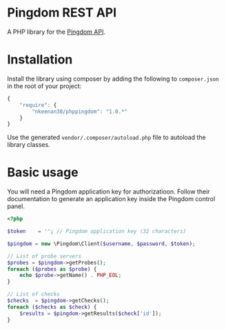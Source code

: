 Pingdom REST API
================

A PHP library for the [Pingdom API](https://www.pingdom.com/api/2.1/).

Installation
============

Install the library using composer by adding the following to `composer.json` in the root of your project:

``` javascript
{ 
    "require": {
        "nkeenan38/phppingdom": "1.0.*"
    }
}
```

Use the generated `vendor/.composer/autoload.php` file to autoload the library classes.

Basic usage
===================

You will need a Pingdom application key for authorizatioon. Follow their documentation to generate an application key inside the Pingdom control panel.

```php
<?php

$token    = ''; // Pingdom application key (32 characters)

$pingdom = new \Pingdom\Client($username, $password, $token);

// List of probe servers
$probes = $pingdom->getProbes();
foreach ($probes as $probe) {
    echo $probe->getName() . PHP_EOL;
}

// List of checks
$checks  = $pingdom->getChecks();
foreach ($checks as $check) {
    $results = $pingdom->getResults($check['id']);
}
```